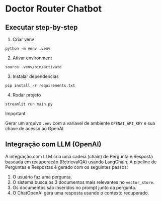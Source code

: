 # Doctor Router Chatbot

## Executar step-by-step

1. Criar venv
```
python -m venv .venv
```

2. Ativar environment
```
source .venv/bin/activate
```

3. Instalar dependencias
```
pip install -r requirements.txt
```

4. Rodar projeto
```
streamlit run main.py
```

> [!IMPORTANT]
> Gerar um arquivo `.env` com a variavel de ambiente `OPENAI_API_KEY` e sua chave de acesso ao OpenAI

## Integração com LLM (OpenAI)
A integração com LLM cria uma cadeia (chain) de Pergunta e Resposta baseada em recuperação (RetrievalQA) usando LangChain.
A pipeline de Perguntas e Respostas é gerado com os seguintes passos:

1. O usuário faz uma pergunta.
2. O sistema busca os 3 documentos mais relevantes no `vector_store`.
3. Os documentos são inseridos no prompt junto da pergunta.
4. O ChatOpenAI gera uma resposta usando o contexto recuperado.
